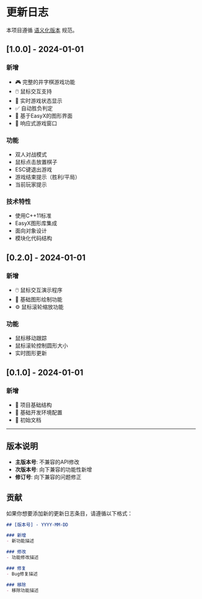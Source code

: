 # 更新日志

本项目遵循 [语义化版本](https://semver.org/lang/zh-CN/) 规范。

## [1.0.0] - 2024-01-01

### 新增
- 🎮 完整的井字棋游戏功能
- 🖱️ 鼠标交互支持
- 🎯 实时游戏状态显示
- ✅ 自动胜负判定
- 🎨 基于EasyX的图形界面
- 📱 响应式游戏窗口

### 功能
- 双人对战模式
- 鼠标点击放置棋子
- ESC键退出游戏
- 游戏结束提示（胜利/平局）
- 当前玩家提示

### 技术特性
- 使用C++11标准
- EasyX图形库集成
- 面向对象设计
- 模块化代码结构

## [0.2.0] - 2024-01-01

### 新增
- 🖱️ 鼠标交互演示程序
- 🎨 基础图形绘制功能
- ⚙️ 鼠标滚轮缩放功能

### 功能
- 鼠标移动跟踪
- 鼠标滚轮控制圆形大小
- 实时图形更新

## [0.1.0] - 2024-01-01

### 新增
- 📁 项目基础结构
- 🔧 基础开发环境配置
- 📝 初始文档

---

## 版本说明

- **主版本号**: 不兼容的API修改
- **次版本号**: 向下兼容的功能性新增
- **修订号**: 向下兼容的问题修正

## 贡献

如果你想要添加新的更新日志条目，请遵循以下格式：

```markdown
## [版本号] - YYYY-MM-DD

### 新增
- 新功能描述

### 修改
- 功能修改描述

### 修复
- Bug修复描述

### 移除
- 移除功能描述
``` 